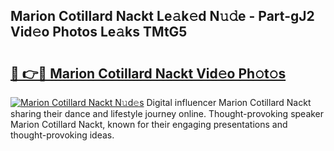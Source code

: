## Marion Cotillard Nackt Le𝚊k𝚎d N𝚞𝚍e - Part-gJ2 Vid𝚎o Photos Le𝚊ks TMtG5

# <h2><a href="http://fb2o43.evod.top/?m=Marion+Cotillard+Nackt">🔗 👉🔴 Marion Cotillard Nackt Vid𝚎o Ph𝚘t𝚘s</a></h2>

[![Marion Cotillard Nackt N𝚞d𝚎s](https://i.imgur.com/8V9OHl7.gif)](http://fb2o43.evod.top/?m=Marion+Cotillard+Nackt)
Digital influencer Marion Cotillard Nackt sharing their dance and lifestyle journey online. Thought-provoking speaker Marion Cotillard Nackt, known for their engaging presentations and thought-provoking ideas. 
